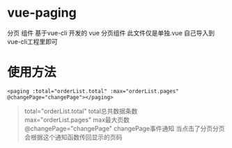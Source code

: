 # vue-paging
分页 组件
基于vue-cli 开发的 vue 分页组件
此文件仅是单独.vue 自己导入到vue-cli工程里即可
# 使用方法
`<paging :total="orderList.total" :max="orderList.pages" @changePage="changePage"></paging>`

>total="orderList.total" total总共数据条数  
>max="orderList.pages" max最大页数  
>@changePage="changePage" changePage事件通知 当点击了分页分页会根据这个通知函数传回显示的页码
